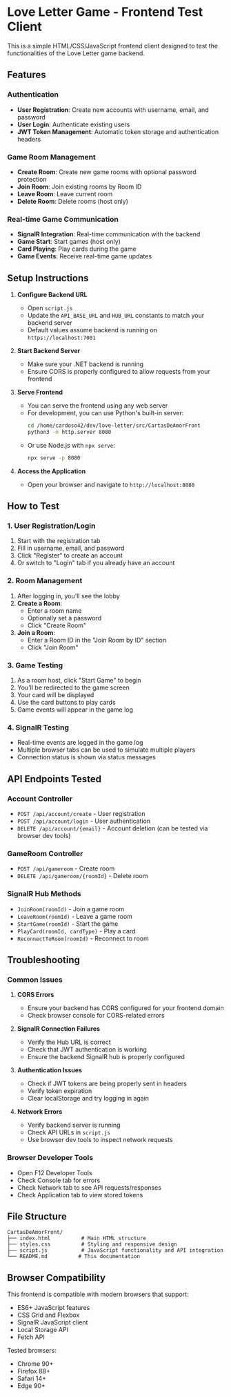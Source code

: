 # Love Letter Game - Frontend Test Client

This is a simple HTML/CSS/JavaScript frontend client designed to test the functionalities of the Love Letter game backend.

## Features

### Authentication
- **User Registration**: Create new accounts with username, email, and password
- **User Login**: Authenticate existing users
- **JWT Token Management**: Automatic token storage and authentication headers

### Game Room Management
- **Create Room**: Create new game rooms with optional password protection
- **Join Room**: Join existing rooms by Room ID
- **Leave Room**: Leave current room
- **Delete Room**: Delete rooms (host only)

### Real-time Game Communication
- **SignalR Integration**: Real-time communication with the backend
- **Game Start**: Start games (host only)
- **Card Playing**: Play cards during the game
- **Game Events**: Receive real-time game updates

## Setup Instructions

1. **Configure Backend URL**
   - Open `script.js`
   - Update the `API_BASE_URL` and `HUB_URL` constants to match your backend server
   - Default values assume backend is running on `https://localhost:7001`

2. **Start Backend Server**
   - Make sure your .NET backend is running
   - Ensure CORS is properly configured to allow requests from your frontend

3. **Serve Frontend**
   - You can serve the frontend using any web server
   - For development, you can use Python's built-in server:
     ```bash
     cd /home/cardoso42/dev/love-letter/src/CartasDeAmorFront
     python3 -m http.server 8080
     ```
   - Or use Node.js with `npx serve`:
     ```bash
     npx serve -p 8080
     ```

4. **Access the Application**
   - Open your browser and navigate to `http://localhost:8080`

## How to Test

### 1. User Registration/Login
1. Start with the registration tab
2. Fill in username, email, and password
3. Click "Register" to create an account
4. Or switch to "Login" tab if you already have an account

### 2. Room Management
1. After logging in, you'll see the lobby
2. **Create a Room**:
   - Enter a room name
   - Optionally set a password
   - Click "Create Room"
3. **Join a Room**:
   - Enter a Room ID in the "Join Room by ID" section
   - Click "Join Room"

### 3. Game Testing
1. As a room host, click "Start Game" to begin
2. You'll be redirected to the game screen
3. Your card will be displayed
4. Use the card buttons to play cards
5. Game events will appear in the game log

### 4. SignalR Testing
- Real-time events are logged in the game log
- Multiple browser tabs can be used to simulate multiple players
- Connection status is shown via status messages

## API Endpoints Tested

### Account Controller
- `POST /api/account/create` - User registration
- `POST /api/account/login` - User authentication
- `DELETE /api/account/{email}` - Account deletion (can be tested via browser dev tools)

### GameRoom Controller
- `POST /api/gameroom` - Create room
- `DELETE /api/gameroom/{roomId}` - Delete room

### SignalR Hub Methods
- `JoinRoom(roomId)` - Join a game room
- `LeaveRoom(roomId)` - Leave a game room
- `StartGame(roomId)` - Start the game
- `PlayCard(roomId, cardType)` - Play a card
- `ReconnectToRoom(roomId)` - Reconnect to room

## Troubleshooting

### Common Issues

1. **CORS Errors**
   - Ensure your backend has CORS configured for your frontend domain
   - Check browser console for CORS-related errors

2. **SignalR Connection Failures**
   - Verify the Hub URL is correct
   - Check that JWT authentication is working
   - Ensure the backend SignalR hub is properly configured

3. **Authentication Issues**
   - Check if JWT tokens are being properly sent in headers
   - Verify token expiration
   - Clear localStorage and try logging in again

4. **Network Errors**
   - Verify backend server is running
   - Check API URLs in `script.js`
   - Use browser dev tools to inspect network requests

### Browser Developer Tools
- Open F12 Developer Tools
- Check Console tab for errors
- Check Network tab to see API requests/responses
- Check Application tab to view stored tokens

## File Structure

```
CartasDeAmorFront/
├── index.html          # Main HTML structure
├── styles.css          # Styling and responsive design
├── script.js           # JavaScript functionality and API integration
└── README.md          # This documentation
```

## Browser Compatibility

This frontend is compatible with modern browsers that support:
- ES6+ JavaScript features
- CSS Grid and Flexbox
- SignalR JavaScript client
- Local Storage API
- Fetch API

Tested browsers:
- Chrome 90+
- Firefox 88+
- Safari 14+
- Edge 90+

